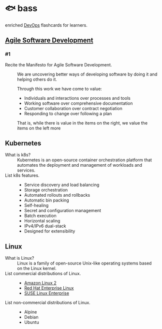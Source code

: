 # 🐟 bass

enriched [DevOps](https://en.wikipedia.org/wiki/DevOps) flashcards for learners.

## [Agile Software Development](https://en.wikipedia.org/wiki/Agile_software_development)

### #1
<dl>
  <dt>Recite the Manifesto for Agile Software Development.</dt>
  <dd>
    <p>We are uncovering better ways of developing software by doing it and helping others do it.</p>
    <p>Through this work we have come to value:</p>
    <ul>
      <li>Individuals and interactions over processes and tools</li>
      <li>Working software over comprehensive documentation</li>
      <li>Customer collaboration over contract negotiation</li>
      <li>Responding to change over following a plan</li>
    </ul>
    <p>That is, while there is value in the items on the right, we value the items on the left more</p>
  </dd>
</dl>


## Kubernetes

<dl>
 <dt>What is k8s?</dt>
 <dd>Kubernetes is an open-source container orchestration platform that automates the deployment and management of workloads and services.</dd>

  <dt>List k8s features.</dt>
  <dd>
    <ul>
      <li>Service discovery and load balancing</li>
      <li>Storage orchestration</li>
      <li>Automated rollouts and rollbacks</li>
      <li>Automatic bin packing</li>
      <li>Self-healing</li>
      <li>Secret and configuration management</li>
      <li>Batch execution</li>
      <li>Horizontal scaling</li>
      <li>IPv4/IPv6 dual-stack</li>
      <li>Designed for extensibility</li>
    </ul>
  </dd>
 
</dl>

## Linux

<dl>
  <dt>What is Linux?</dt>
  <dd>Linux is a family of open-source Unix-like operating systems based on the Linux kernel.</dd>

  <dt>List commercial distributions of Linux.</dt>
  <dd>
    <ul>
      <li><a href="https://aws.amazon.com/amazon-linux-2">Amazon Linux 2</a></li>
      <li><a href="https://www.redhat.com/en/technologies/linux-platforms/enterprise-linux">Red Hat Enterprise Linux</a></li>
      <li><a href="https://www.suse.com/products/server/">SUSE Linux Enterprise</a></li>
    </ul>
  </dd>

  <dt>List non-commercial distributions of Linux.</dt>
  <dd>
    <ul>
      <li>Alpine</li>
      <li>Debian</li>
      <li>Ubuntu</li>
    </ul>
  </dd>

